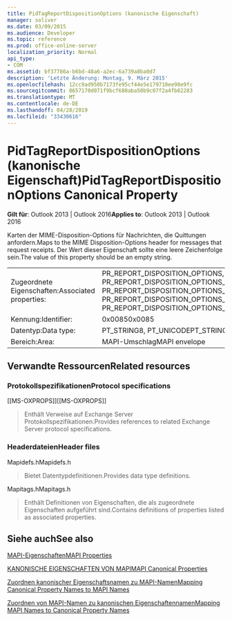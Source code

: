 ```yaml
---
title: PidTagReportDispositionOptions (kanonische Eigenschaft)
manager: soliver
ms.date: 03/09/2015
ms.audience: Developer
ms.topic: reference
ms.prod: office-online-server
localization_priority: Normal
api_type:
- COM
ms.assetid: bf37786a-b6bd-48a6-a2ec-6a739a8ba0d7
description: 'Letzte Änderung: Montag, 9. März 2015'
ms.openlocfilehash: 12cc9ad950b7173fe95cf44e5e179710ee98e9fc
ms.sourcegitcommit: 8657170d071f9bcf680aba50b9c07f2a4fb82283
ms.translationtype: MT
ms.contentlocale: de-DE
ms.lasthandoff: 04/28/2019
ms.locfileid: "33430616"
---
```

# <a name="pidtagreportdispositionoptions-canonical-property"></a><span data-ttu-id="742d7-103">PidTagReportDispositionOptions (kanonische Eigenschaft)</span><span class="sxs-lookup"><span data-stu-id="742d7-103">PidTagReportDispositionOptions Canonical Property</span></span>

  
  
<span data-ttu-id="742d7-104">**Gilt für**: Outlook 2013 | Outlook 2016</span><span class="sxs-lookup"><span data-stu-id="742d7-104">**Applies to**: Outlook 2013 | Outlook 2016</span></span> 
  
<span data-ttu-id="742d7-105">Karten der MIME-Disposition-Options für Nachrichten, die Quittungen anfordern.</span><span class="sxs-lookup"><span data-stu-id="742d7-105">Maps to the MIME Disposition-Options header for messages that request receipts.</span></span> <span data-ttu-id="742d7-106">Der Wert dieser Eigenschaft sollte eine leere Zeichenfolge sein.</span><span class="sxs-lookup"><span data-stu-id="742d7-106">The value of this property should be an empty string.</span></span>
  
|||
|:-----|:-----|
|<span data-ttu-id="742d7-107">Zugeordnete Eigenschaften:</span><span class="sxs-lookup"><span data-stu-id="742d7-107">Associated properties:</span></span>  <br/> |<span data-ttu-id="742d7-108">PR_REPORT_DISPOSITION_OPTIONS, PR_REPORT_DISPOSITION_OPTIONS_A, PR_REPORT_DISPOSITION_OPTIONS_W</span><span class="sxs-lookup"><span data-stu-id="742d7-108">PR_REPORT_DISPOSITION_OPTIONS, PR_REPORT_DISPOSITION_OPTIONS_A, PR_REPORT_DISPOSITION_OPTIONS_W</span></span>  <br/> |
|<span data-ttu-id="742d7-109">Kennung:</span><span class="sxs-lookup"><span data-stu-id="742d7-109">Identifier:</span></span>  <br/> |<span data-ttu-id="742d7-110">0x0085</span><span class="sxs-lookup"><span data-stu-id="742d7-110">0x0085</span></span>  <br/> |
|<span data-ttu-id="742d7-111">Datentyp:</span><span class="sxs-lookup"><span data-stu-id="742d7-111">Data type:</span></span>  <br/> |<span data-ttu-id="742d7-112">PT_STRING8, PT_UNICODE</span><span class="sxs-lookup"><span data-stu-id="742d7-112">PT_STRING8, PT_UNICODE</span></span>  <br/> |
|<span data-ttu-id="742d7-113">Bereich:</span><span class="sxs-lookup"><span data-stu-id="742d7-113">Area:</span></span>  <br/> |<span data-ttu-id="742d7-114">MAPI-Umschlag</span><span class="sxs-lookup"><span data-stu-id="742d7-114">MAPI envelope</span></span>  <br/> |
   
## <a name="related-resources"></a><span data-ttu-id="742d7-115">Verwandte Ressourcen</span><span class="sxs-lookup"><span data-stu-id="742d7-115">Related resources</span></span>

### <a name="protocol-specifications"></a><span data-ttu-id="742d7-116">Protokollspezifikationen</span><span class="sxs-lookup"><span data-stu-id="742d7-116">Protocol specifications</span></span>

<span data-ttu-id="742d7-117">[[MS-OXPROPS]]</span><span class="sxs-lookup"><span data-stu-id="742d7-117">[[MS-OXPROPS]]</span></span> 
  
> <span data-ttu-id="742d7-118">Enthält Verweise auf Exchange Server Protokollspezifikationen.</span><span class="sxs-lookup"><span data-stu-id="742d7-118">Provides references to related Exchange Server protocol specifications.</span></span>
    
### <a name="header-files"></a><span data-ttu-id="742d7-119">Headerdateien</span><span class="sxs-lookup"><span data-stu-id="742d7-119">Header files</span></span>

<span data-ttu-id="742d7-120">Mapidefs.h</span><span class="sxs-lookup"><span data-stu-id="742d7-120">Mapidefs.h</span></span>
  
> <span data-ttu-id="742d7-121">Bietet Datentypdefinitionen.</span><span class="sxs-lookup"><span data-stu-id="742d7-121">Provides data type definitions.</span></span>
    
<span data-ttu-id="742d7-122">Mapitags.h</span><span class="sxs-lookup"><span data-stu-id="742d7-122">Mapitags.h</span></span>
  
> <span data-ttu-id="742d7-123">Enthält Definitionen von Eigenschaften, die als zugeordnete Eigenschaften aufgeführt sind.</span><span class="sxs-lookup"><span data-stu-id="742d7-123">Contains definitions of properties listed as associated properties.</span></span>
    
## <a name="see-also"></a><span data-ttu-id="742d7-124">Siehe auch</span><span class="sxs-lookup"><span data-stu-id="742d7-124">See also</span></span>



[<span data-ttu-id="742d7-125">MAPI-Eigenschaften</span><span class="sxs-lookup"><span data-stu-id="742d7-125">MAPI Properties</span></span>](mapi-properties.md)
  
[<span data-ttu-id="742d7-126">KANONISCHE EIGENSCHAFTEN VON MAPI</span><span class="sxs-lookup"><span data-stu-id="742d7-126">MAPI Canonical Properties</span></span>](mapi-canonical-properties.md)
  
[<span data-ttu-id="742d7-127">Zuordnen kanonischer Eigenschaftsnamen zu MAPI-Namen</span><span class="sxs-lookup"><span data-stu-id="742d7-127">Mapping Canonical Property Names to MAPI Names</span></span>](mapping-canonical-property-names-to-mapi-names.md)
  
[<span data-ttu-id="742d7-128">Zuordnen von MAPI-Namen zu kanonischen Eigenschaftennamen</span><span class="sxs-lookup"><span data-stu-id="742d7-128">Mapping MAPI Names to Canonical Property Names</span></span>](mapping-mapi-names-to-canonical-property-names.md)

